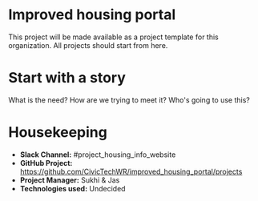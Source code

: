 # Improved housing portal
This project will be made available as a project template for this organization. All projects should start from here.

# Start with a story

What is the need? How are we trying to meet it? Who's going to use this?

# Housekeeping

* **Slack Channel:** #project_housing_info_website
* **GitHub Project:** https://github.com/CivicTechWR/improved_housing_portal/projects
* **Project Manager:** Sukhi & Jas
* **Technologies used:** Undecided


